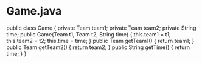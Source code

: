 # Game.java

public class Game {
    private Team team1;
    private Team team2;
    private String time;
    public Game(Team t1, Team t2, String time) {
            this.team1 = t1;
            this.team2 = t2;
            this.time = time;
    }
    public Team getTeam1() {
        return team1;
    }
    public Team getTeam2() {
        return team2;
    }
    public String getTime() {
        return time;
    }
}
